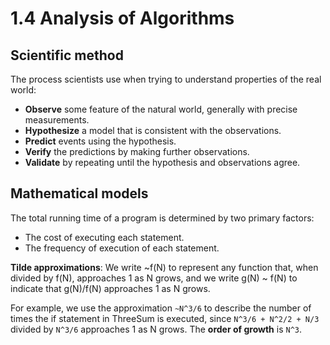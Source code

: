 # 1.4 Analysis of Algorithms

## Scientific method

The process scientists use when trying to understand properties of the real world:

* **Observe** some feature of the natural world, generally with precise measurements.
* **Hypothesize** a model that is consistent with the observations.
* **Predict** events using the hypothesis.
* **Verify** the predictions by making further observations.
* **Validate** by repeating until the hypothesis and observations agree.

## Mathematical models

The total running time of a program is determined by two primary factors:

* The cost of executing each statement.
* The frequency of execution of each statement.

**Tilde approximations**: We write ~f\(N\) to represent any function that, when divided by f\(N\), approaches 1 as N grows, and we write g\(N\) ~ f\(N\) to indicate that g\(N\)/f\(N\) approaches 1 as N grows.

For example, we use the approximation `~N^3/6` to describe the number of times the if statement in ThreeSum is executed, since `N^3/6 + N^2/2 + N/3` divided by `N^3/6` approaches 1 as N grows. The **order of growth** is `N^3`.

